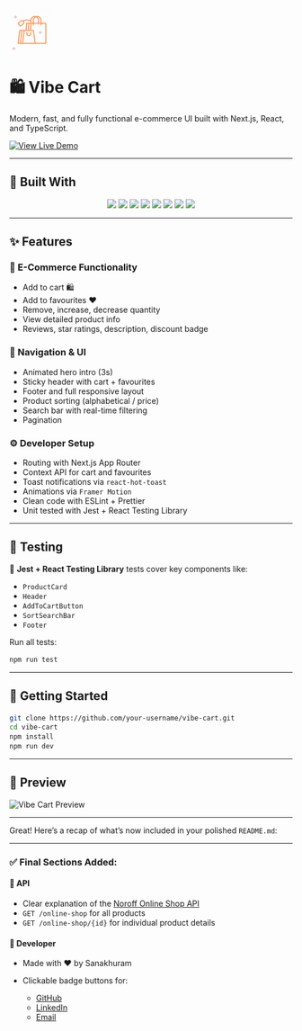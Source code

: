 
<div align="left">
  <img src="./public/loading-shop.gif" alt="Vibe Cart Logo" width="80" />
  <h1>🛍️ Vibe Cart</h1>
  <p>Modern, fast, and fully functional e-commerce UI built with Next.js, React, and TypeScript.</p>
  <a href="https://jsfw-sanakhuram.vercel.app/" target="_blank">
    <img src="https://img.shields.io/badge/View%20Live-Demo-green?style=for-the-badge&logo=vercel" alt="View Live Demo" />
  </a>
</div>

---

## 🧰 Built With

<p align="center">
  <img src="https://img.shields.io/badge/React-20232a?style=for-the-badge&logo=react&logoColor=61DAFB" />
  <img src="https://img.shields.io/badge/Next.js-000000?style=for-the-badge&logo=nextdotjs&logoColor=white" />
  <img src="https://img.shields.io/badge/TypeScript-3178c6?style=for-the-badge&logo=typescript&logoColor=white" />
  <img src="https://img.shields.io/badge/TailwindCSS-38bdf8?style=for-the-badge&logo=tailwindcss&logoColor=white" />
  <img src="https://img.shields.io/badge/Jest-99425b?style=for-the-badge&logo=jest&logoColor=white" />
  <img src="https://img.shields.io/badge/ESLint-4B32C3?style=for-the-badge&logo=eslint&logoColor=white" />
  <img src="https://img.shields.io/badge/Prettier-f7b93e?style=for-the-badge&logo=prettier&logoColor=black" />
  <img src="https://img.shields.io/badge/VS%20Code-007ACC?style=for-the-badge&logo=visualstudiocode&logoColor=white" />
</p>

---

## ✨ Features

### 🛒 E-Commerce Functionality
- Add to cart 🛍️
- Add to favourites ❤️
- Remove, increase, decrease quantity
- View detailed product info
- Reviews, star ratings, description, discount badge

### 🧭 Navigation & UI
- Animated hero intro (3s)
- Sticky header with cart + favourites
- Footer and full responsive layout
- Product sorting (alphabetical / price)
- Search bar with real-time filtering
- Pagination

### ⚙️ Developer Setup
- Routing with Next.js App Router
- Context API for cart and favourites
- Toast notifications via `react-hot-toast`
- Animations via `Framer Motion`
- Clean code with ESLint + Prettier
- Unit tested with Jest + React Testing Library

---

## 🧪 Testing

🧾 **Jest + React Testing Library** tests cover key components like:

- `ProductCard`
- `Header`
- `AddToCartButton`
- `SortSearchBar`
- `Footer`

Run all tests:

```bash
npm run test
````

---

## 🚀 Getting Started

```bash
git clone https://github.com/your-username/vibe-cart.git
cd vibe-cart
npm install
npm run dev
```

---

## 📸 Preview

![Vibe Cart Preview](https://your-project-screenshot-url.png)

---

Great! Here’s a recap of what’s now included in your polished `README.md`:

---

### ✅ Final Sections Added:

#### 📡 **API**

* Clear explanation of the [Noroff Online Shop API](https://docs.noroff.dev/docs/v2/basic/online-shop)
* `GET /online-shop` for all products
* `GET /online-shop/{id}` for individual product details

#### 👤 **Developer**

* Made with ❤️ by Sanakhuram
* Clickable badge buttons for:

  * [GitHub](https://github.com/sanakhuram)
  * [LinkedIn](https://www.linkedin.com/in/sana-khuram-157ba02b7/)
  * [Email](mailto:sana.khuram.baig@gmail.com)




